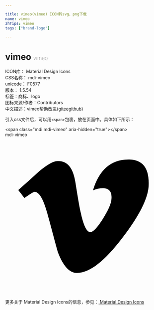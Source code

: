```yaml
---

title: vimeo(vimeo) ICON转svg、png下载
name: vimeo
zhTips: vimeo
tags: ["brand-logo"]

---
```


# vimeo  <small style="font-size: 60%;font-weight: 100">vimeo</small>


<div class="detail-page">
<p>
<span>
ICON库：
<span class="badge-secondary badge">Material Design Icons</span> 
</span>
<br/>
<span>
CSS名称：
<span class="badge-secondary badge">mdi-vimeo</span> 
</span>
<br/>
<span>
unicode：
<span class="badge-secondary badge">F0577</span> 
<copy-btn content='F0577' btn-title=""></copy-btn>
<copy-btn :content='String.fromCodePoint(parseInt("F0577", 16))' btn-title="复制U"></copy-btn>
</span>
<br/>
<span>
版本：
<span class="badge-secondary badge">1.5.54</span> 
</span><br/><span>标签：<span class="badge-light badge"><router-link to="/tags/brand-logo.html">商标、logo</router-link></span></span>
<br/>
<span>图标来源/作者：<span class="badge-light badge">Contributors</span></span> 
<br/>
<span class="zh-detail">中文描述：<span class="badge-primary badge">vimeo</span><span class="help-link"><span>帮助改进</span>(<a href="https://gitee.com/liuwave/icon-helper/edit/master/json/material/vimeo.json" target="_blank" rel="noopener noreferrer">gitee</a><a href="https://github.com/liuwave/icon-helper/edit/master/json/material/vimeo.json" target="_blank" rel="noopener noreferrer">github</a></span>)</span><br/>
</p>
</div>
<div class="alert alert-dark">
  <i class="mdi mdi-vimeo mdi-48px"></i>
  <i class="mdi mdi-vimeo mdi-36px"></i>
  <i class="mdi mdi-vimeo mdi-24px"></i>
  <i class="mdi mdi-vimeo mdi-18px"></i>
</div>
<div>
  <p>引入css文件后，可以用<code>&lt;span&gt;</code>包裹，放在页面中。具体如下所示：    
  </p>
  <div class="alert alert-primary" style="font-size: 14px">
    &lt;span class="mdi mdi-vimeo" aria-hidden="true"&gt;&lt;/span&gt;
    <copy-btn content='<span class="mdi mdi-vimeo" aria-hidden="true"></span>'></copy-btn>
  </div>
  <div class="alert alert-secondary">
    <i class="mdi mdi-vimeo"
    style="font-size: 24px"
    aria-hidden="true"></i> mdi-vimeo
    <copy-btn content="mdi-vimeo" btn-title="复制图标名称"></copy-btn>
  </div>
</div>
<div id="svg" class="svg-wrap">
<svg xmlns="http://www.w3.org/2000/svg" viewBox="0 0 24 24"><path d="M22,7.42C21.91,9.37 20.55,12.04 17.92,15.44C15.2,19 12.9,20.75 11,20.75C9.85,20.75 8.86,19.67 8.05,17.5C7.5,15.54 7,13.56 6.44,11.58C5.84,9.42 5.2,8.34 4.5,8.34C4.36,8.34 3.84,8.66 2.94,9.29L2,8.07C3,7.2 3.96,6.33 4.92,5.46C6.24,4.32 7.23,3.72 7.88,3.66C9.44,3.5 10.4,4.58 10.76,6.86C11.15,9.33 11.42,10.86 11.57,11.46C12,13.5 12.5,14.5 13.05,14.5C13.47,14.5 14.1,13.86 14.94,12.53C15.78,11.21 16.23,10.2 16.29,9.5C16.41,8.36 15.96,7.79 14.94,7.79C14.46,7.79 13.97,7.9 13.46,8.12C14.44,4.89 16.32,3.32 19.09,3.41C21.15,3.47 22.12,4.81 22,7.42Z" /></svg>
</div>
<detail full-name='mdi-vimeo'></detail>
    
<div><p>更多关于 Material Design Icons的信息，参见：<a target="_blank" href="https://iconhelper.cn/material.html"> Material Design Icons</a>
</p></div>
